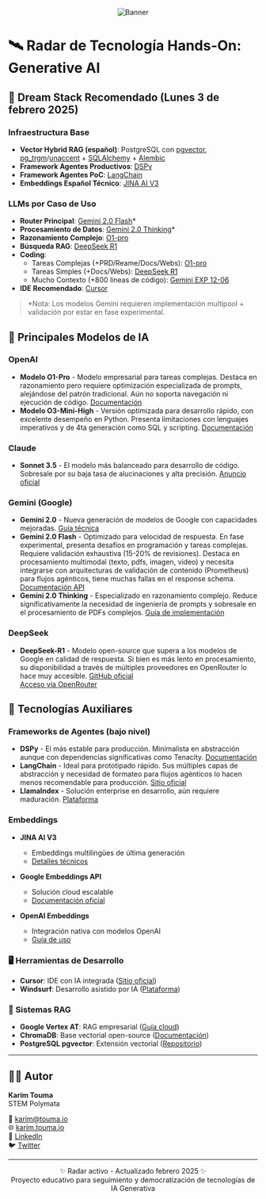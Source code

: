 <p align="center">
  <img src="https://img.shields.io/badge/Radar_Tecnológico-GenAI-blueviolet?style=for-the-badge&logo=google-chrome&logoColor=white" alt="Banner">
</p>

# 🛰 Radar de Tecnología Hands-On: Generative AI

## 🌟 Dream Stack Recomendado (Lunes 3 de febrero 2025)

### Infraestructura Base
- **Vector Hybrid RAG (español)**: PostgreSQL con [pgvector](https://github.com/pgvector/pgvector), [pg_trgm](https://www.postgresql.org/docs/current/pgtrgm.html)/[unaccent](https://www.postgresql.org/docs/current/unaccent.html) + [SQLAlchemy](https://www.sqlalchemy.org/) + [Alembic](https://alembic.sqlalchemy.org/)
- **Framework Agentes Productivos**: [DSPy](https://dspy.ai/)
- **Framework Agentes PoC**: [LangChain](https://www.langchain.com/)
- **Embeddings Español Técnico**: [JINA AI V3](https://jina.ai/news/jina-embeddings-v3-a-frontier-multilingual-embedding-model/)

### LLMs por Caso de Uso
- **Router Principal**: [Gemini 2.0 Flash](https://ai.google.dev/gemini-api/docs/models/gemini-v2)* 
- **Procesamiento de Datos**: [Gemini 2.0 Thinking](https://ai.google.dev/gemini-api/docs/thinking)*
- **Razonamiento Complejo**: [O1-pro](https://openai.com/index/introducing-chatgpt-pro/)
- **Búsqueda RAG**: [DeepSeek R1](https://github.com/deepseek-ai/DeepSeek-R1)
- **Coding**:
  - Tareas Complejas (+PRD/Reame/Docs/Webs): [O1-pro](https://openai.com/index/introducing-chatgpt-pro/)
  - Tareas Simples (+Docs/Webs): [DeepSeek R1](https://github.com/deepseek-ai/DeepSeek-R1)
  - Mucho Contexto (+800 lineas de código): [Gemini EXP 12-06](https://ai.google.dev/gemini-api/docs/models/gemini-v2)
- **IDE Recomendado**: [Cursor](https://www.cursor.com/)

> *Nota: Los modelos Gemini requieren implementación multipool + validación por estar en fase experimental.

## 🤖 Principales Modelos de IA

### OpenAI
- **Modelo O1-Pro** - Modelo empresarial para tareas complejas. Destaca en razonamiento pero requiere optimización especializada de prompts, alejándose del patrón tradicional. Aún no soporta navegación ni ejecución de código.
  [Documentación](https://openai.com/index/introducing-chatgpt-pro/)
- **Modelo O3-Mini-High** - Versión optimizada para desarrollo rápido, con excelente desempeño en Python. Presenta limitaciones con lenguajes imperativos y de 4ta generación como SQL y scripting.
  [Documentación](https://openai.com/index/openai-o3-mini/)

### Claude
- **Sonnet 3.5** - El modelo más balanceado para desarrollo de código. Sobresale por su baja tasa de alucinaciones y alta precisión.
  [Anuncio oficial](https://www.anthropic.com/news/claude-3-5-sonnet)

### Gemini (Google)
- **Gemini 2.0** - Nueva generación de modelos de Google con capacidades mejoradas.
  [Guía técnica](https://deepmind.google/technologies/gemini/flash/)
- **Gemini 2.0 Flash** - Optimizado para velocidad de respuesta. En fase experimental, presenta desafíos en programación y tareas complejas. Requiere validación exhaustiva (15-20% de revisiones). Destaca en procesamiento multimodal (texto, pdfs, imagen, video) y necesita integrarse con arquitecturas de validación de contenido (Prometheus) para flujos agénticos, tiene muchas fallas en el response schema.
  [Documentación API](https://ai.google.dev/gemini-api/docs/models/gemini-v2)
- **Gemini 2.0 Thinking** - Especializado en razonamiento complejo. Reduce significativamente la necesidad de ingeniería de prompts y sobresale en el procesamiento de PDFs complejos.
  [Guía de implementación](https://ai.google.dev/gemini-api/docs/thinking)

### DeepSeek
- **DeepSeek-R1** - Modelo open-source que supera a los modelos de Google en calidad de respuesta. Si bien es más lento en procesamiento, su disponibilidad a través de múltiples proveedores en OpenRouter lo hace muy accesible.
  [GitHub oficial](https://github.com/deepseek-ai/DeepSeek-R1)  
  [Acceso via OpenRouter](https://openrouter.ai/deepseek/deepseek-r1:free)

## 🔧 Tecnologías Auxiliares

### Frameworks de Agentes (bajo nivel)
- **DSPy** - El más estable para producción. Minimalista en abstracción aunque con dependencias significativas como Tenacity.
  [Documentación](https://dspy.ai/)
- **LangChain** - Ideal para prototipado rápido. Sus múltiples capas de abstracción y necesidad de formateo para flujos agénticos lo hacen menos recomendable para producción.
  [Sitio oficial](https://www.langchain.com/)
- **LlamaIndex** - Solución enterprise en desarrollo, aún requiere maduración.
  [Plataforma](https://www.llamaindex.ai/)

### Embeddings
- **JINA AI V3**
  - Embeddings multilingües de última generación
  - [Detalles técnicos](https://jina.ai/news/jina-embeddings-v3-a-frontier-multilingual-embedding-model/)

- **Google Embeddings API**
  - Solución cloud escalable
  - [Documentación oficial](https://ai.google.dev/api/embeddings)

- **OpenAI Embeddings**
  - Integración nativa con modelos OpenAI
  - [Guía de uso](https://platform.openai.com/docs/guides/embeddings)

### 🖥 Herramientas de Desarrollo
- **Cursor**: IDE con IA integrada ([Sitio oficial](https://www.cursor.com/))
- **Windsurf**: Desarrollo asistido por IA ([Plataforma](https://codeium.com/windsurf))

### 🧠 Sistemas RAG
- **Google Vertex AT**: RAG empresarial ([Guía cloud](https://cloud.google.com/vertex-ai/docs/rag-overview))
- **ChromaDB**: Base vectorial open-source ([Documentación](https://www.chromadb.dev/))
- **PostgreSQL pgvector**: Extensión vectorial ([Repositorio](https://github.com/pgvector/pgvector))

---

## 👨‍💻 Autor

**Karim Touma**  
STEM Polymata

📧 [karim@touma.io](mailto:karim@touma.io)  
🌐 [karim.touma.io](https://karim.touma.io)  
💼 [LinkedIn](https://www.linkedin.com/in/katouma/)  
🐦 [Twitter](https://x.com/karim_op)

---

<p align="center">
✨ Radar activo - Actualizado febrero 2025 ✨<br>
Proyecto educativo para seguimiento y democratización de tecnologías de IA Generativa
</p>

